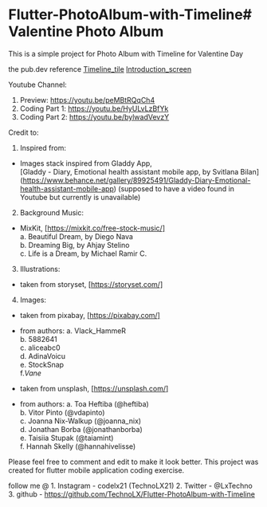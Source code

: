 # Flutter-PhotoAlbum-with-Timeline# Valentine Photo Album

This is a simple project for Photo Album with Timeline for Valentine Day

the pub.dev reference
[Timeline_tile](https://pub.dev/packages/timeline_tile)
[Introduction_screen](https://pub.dev/packages/introduction_screen)

Youtube Channel:
 1. Preview: https://youtu.be/peMBtRQqCh4
 2. Coding Part 1: https://youtu.be/HyULvLzBfYk
 3. Coding Part 2: https://youtu.be/bylwadVevzY

Credit to:

1) Inspired from: 
  - Images stack inspired from Gladdy App, <br/> [Gladdy - Diary, Emotional health assistant mobile app, by Svitlana Bilan] 
  (https://www.behance.net/gallery/89925491/Gladdy-Diary-Emotional-health-assistant-mobile-app)
  (supposed to have a video found in Youtube but currently is unavailable)
  
2) Background Music:
  - MixKit, [https://mixkit.co/free-stock-music/] <br/>
  a. Beautiful Dream, by Diego Nava <br/>
  b. Dreaming Big, by Ahjay Stelino <br/>
  c. Life is a Dream, by Michael Ramir C. <br/>
  
3) Illustrations:
  - taken from storyset, [https://storyset.com/] <br/>
    
4) Images:
  - taken from pixabay, [https://pixabay.com/] <br/>
  - from authors:
    a. Vlack_HammeR <br/>
    b. 5882641 <br/>
    c. aliceabc0 <br/>
    d. AdinaVoicu <br/>
    e. StockSnap <br/>
    f._Vane_ <br/>

  - taken from unsplash, [https://unsplash.com/] <br/>
  - from authors:
    a. Toa Heftiba (@heftiba) <br/>
    b. Vitor Pinto (@vdapinto) <br/>
    c. Joanna Nix-Walkup (@joanna_nix) <br/>
    d. Jonathan Borba (@jonathanborba) <br/>
    e. Taisiia Stupak (@taiamint) <br/>
    f. Hannah Skelly (@hannahivelisse) <br/>
 
Please feel free to comment and edit to make it look better. This project was created for flutter mobile application coding exercise. 

follow me @
    1. Instagram - codelx21 (TechnoLX21)
    2. Twitter - @LxTechno  
    3. github - https://github.com/TechnoLX/Flutter-PhotoAlbum-with-Timeline
